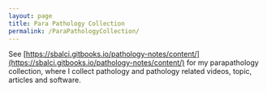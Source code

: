 ```yaml
---
layout: page
title: Para Pathology Collection
permalink: /ParaPathologyCollection/
---
```


See [https://sbalci.gitbooks.io/pathology-notes/content/](https://sbalci.gitbooks.io/pathology-notes/content/) for my parapathology collection, where I collect pathology and pathology related videos, topic, articles and software.
